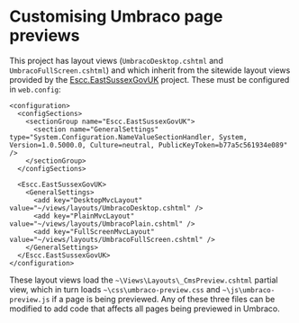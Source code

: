 # Customising Umbraco page previews

This project has layout views (`UmbracoDesktop.cshtml` and `UmbracoFullScreen.cshtml`) and which inherit from the sitewide layout views provided by the [Escc.EastSussexGovUK](https://github.com/east-sussex-county-council/Escc.EastSussexGovUK/) project. These must be configured in `web.config`:

	<configuration>
	  <configSections>
	    <sectionGroup name="Escc.EastSussexGovUK">
	      <section name="GeneralSettings" type="System.Configuration.NameValueSectionHandler, System, Version=1.0.5000.0, Culture=neutral, PublicKeyToken=b77a5c561934e089" />
	    </sectionGroup>
	  </configSections>
	
	  <Escc.EastSussexGovUK>
	    <GeneralSettings>
	      <add key="DesktopMvcLayout" value="~/views/layouts/UmbracoDesktop.cshtml" />
	      <add key="PlainMvcLayout" value="~/views/layouts/UmbracoPlain.cshtml" />
	      <add key="FullScreenMvcLayout" value="~/views/layouts/UmbracoFullScreen.cshtml" />
	    </GeneralSettings>
	  </Escc.EastSussexGovUK>
	</configuration> 

These layout views load the `~\Views\Layouts\_CmsPreview.cshtml` partial view, which in turn loads `~\css\umbraco-preview.css` and `~\js\umbraco-preview.js` if a page is being previewed. Any of these three files can be modified to add code that affects all pages being previewed in Umbraco.
